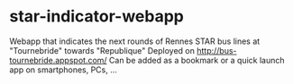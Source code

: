 star-indicator-webapp
=====================

Webapp that indicates the next rounds of Rennes STAR bus lines at "Tournebride" towards "Republique"
Deployed on http://bus-tournebride.appspot.com/
Can be added as a bookmark or a quick launch app on smartphones, PCs, ...
